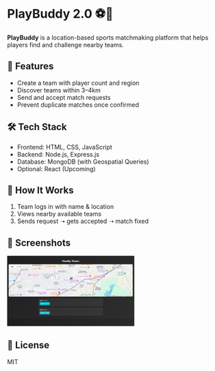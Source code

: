 # PlayBuddy 2.0 ⚽🏏

**PlayBuddy** is a location-based sports matchmaking platform that helps players find and challenge nearby teams.

## 🚀 Features
- Create a team with player count and region
- Discover teams within 3–4km
- Send and accept match requests
- Prevent duplicate matches once confirmed

## 🛠️ Tech Stack
- Frontend: HTML, CSS, JavaScript
- Backend: Node.js, Express.js
- Database: MongoDB (with Geospatial Queries)
- Optional: React (Upcoming)


## 🔄 How It Works
1. Team logs in with name & location
2. Views nearby available teams
3. Sends request ➝ gets accepted ➝ match fixed

## 📸 Screenshots
<img src="screenshots/playbuddy.png" width="300"/>

## 📄 License
MIT
